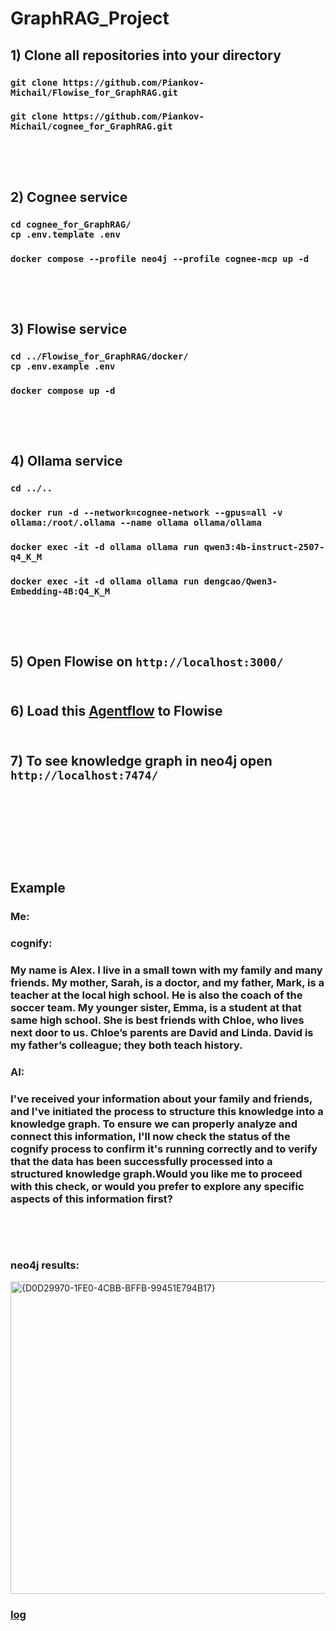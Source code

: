 # GraphRAG_Project

## 1) Clone all repositories into your directory
### `git clone https://github.com/Piankov-Michail/Flowise_for_GraphRAG.git`
### `git clone https://github.com/Piankov-Michail/cognee_for_GraphRAG.git`
### <br> <br>
## 2) Cognee service
### `cd cognee_for_GraphRAG/` <br> `cp .env.template .env` 
### `docker compose --profile neo4j --profile cognee-mcp up -d`
### <br> <br>
## 3) Flowise service
### `cd ../Flowise_for_GraphRAG/docker/` <br> `cp .env.example .env`
### `docker compose up -d`
### <br> <br>
## 4) Ollama service
### `cd ../..` <br> 
### `docker run -d --network=cognee-network --gpus=all -v ollama:/root/.ollama --name ollama ollama/ollama`
### `docker exec -it -d ollama ollama run qwen3:4b-instruct-2507-q4_K_M`
### `docker exec -it -d ollama ollama run dengcao/Qwen3-Embedding-4B:Q4_K_M`
### <br> <br>
## 5) Open Flowise on `http://localhost:3000/` <br> <br>
## 6) Load this [Agentflow](https://github.com/Piankov-Michail/GraphRAG_Flowise/blob/6b990d15b47b869256466d47c89f7205c49ffa6a/GraphRAG%20Agents.json) to Flowise <br> <br>
## 7) To see knowledge graph in neo4j open `http://localhost:7474/` <br> <br>
### <br> <br> <br> <br>
## Example
### Me: 
### cognify:
### My name is Alex. I live in a small town with my family and many friends. My mother, Sarah, is a doctor, and my father, Mark, is a teacher at the local high school. He is also the coach of the soccer team. My younger sister, Emma, is a student at that same high school. She is best friends with Chloe, who lives next door to us. Chloe’s parents are David and Linda. David is my father’s colleague; they both teach history.

### AI: 
### I've received your information about your family and friends, and I've initiated the process to structure this knowledge into a knowledge graph. To ensure we can properly analyze and connect this information, I'll now check the status of the cognify process to confirm it's running correctly and to verify that the data has been successfully processed into a structured knowledge graph.Would you like me to proceed with this check, or would you prefer to explore any specific aspects of this information first?
### <br> <br>
### neo4j results:
<img width="1515" height="500" alt="{D0D29970-1FE0-4CBB-BFFB-99451E794B17}" src="https://github.com/user-attachments/assets/e06139cb-2c5c-42c9-9c9f-7362717d0d7b" />

### [log](https://github.com/Piankov-Michail/GraphRAG_Flowise/blob/main/log.txt)
